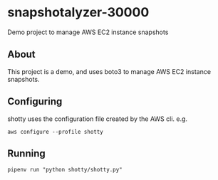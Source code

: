 # snapshotalyzer-30000
Demo project to manage AWS EC2 instance snapshots

## About

This project is a demo, and uses boto3 to manage
AWS EC2 instance snapshots.

## Configuring

shotty uses the configuration file created by the AWS cli. e.g.

`aws configure --profile shotty`

## Running

`pipenv run "python shotty/shotty.py"`
